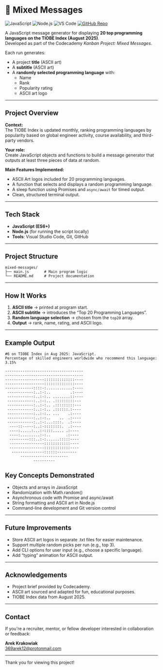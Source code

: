 # 🎲 Mixed Messages

![JavaScript](https://img.shields.io/badge/JavaScript-Language-F7DF1E?logo=javascript&logoColor=black&style=flat)
![Node.js](https://img.shields.io/badge/Node.js-Environment-339933?logo=node.js&logoColor=white&style=flat)
![VS Code](https://img.shields.io/badge/VS_Code-Editor-007ACC?logo=visualstudiocode&logoColor=white&style=flat)
[![GitHub Repo](https://img.shields.io/badge/GitHub-Repository-181717?logo=github&logoColor=white&style=flat)](https://github.com/ArekKrak/mixed-messages)

A JavaScript message generator for displaying **20 top programming languages on the TIOBE Index (August 2025)**.  
Developed as part of the Codecademy *Kanban Project: Mixed Messages*.  

Each run generates:
- A project **title** (ASCII art)
- A **subtitle** (ASCII art)
- A **randomly selected programming language** with:
  - Name  
  - Rank  
  - Popularity rating  
  - ASCII art logo

---

## Project Overview

**Context:**  
The TIOBE Index is updated monthly, ranking programming languages by popularity based on global engineer activity, course availability, and third-party vendors.

**Your role:**  
Create JavaScript objects and functions to build a message generator that outputs at least three pieces of data at random.

**Main Features Implemented:**
- ASCII Art logos included for 20 programming languages.
- A function that selects and displays a random programming language.
- A sleep function using Promises and `async/await` for timed output.
- Clean, structured terminal output.

---

## Tech Stack

- **JavaScript (ES6+)**
- **Node.js** (for running the script locally)
- **Tools**: Visual Studio Code, Git, GitHub

---

## Project Structure

```
mixed-messages/
├── main.js       # Main program logic
└── README.md     # Project documentation
```

---

## How It Works


1. **ASCII title** → printed at program start.  
2. **ASCII subtitle** → introduces the “Top 20 Programming Languages”.  
3. **Random language selection** → chosen from the `top20` array.  
4. **Output** → rank, name, rating, and ASCII logo. 

---

## Example Output

```text
#6 on TIOBE Index in Aug 2025: JavaScript.
Percentage of skilled engineers worldwide who recommend this language: 3.15%

------------------------------------
------------------------------------
------------------::::::::::::::----
------------------::::::::::::::----
-------------::::-:............:----
 ------------:..:-:..         .:----
 ------------:..:-:.. ........::----
 ------------:..:-:.. .:::::::::--- 
 ------------:..:-:.. .:::::::::--- 
 ------------:..:-:.. .::::::.:---- 
 ------------:..:-:.. ...    .:---- 
 ------------:..:-:..    ..  .:---- 
 ------------:..:-:...::::.  .:---- 
  ----::-----:..:-::::::::.  .:---- 
  ----:.....:...:-::::..... .:----  
  ----:.........:-:..       .:----  
  ---------:::..:-:......:::::----  
  ----------------::::::::::::----  
  ----------------::::::::::::----  
   ---------------::::::---------   
       ----------------------       
             ---------- 

```

## Key Concepts Demonstrated

- Objects and arrays in JavaScript
- Randomization with Math.random()
- Asynchronous code with Promise and async/await
- String formatting and ASCII art in Node.js
- Command-line development and Git version control

---

## Future Improvements

- Store ASCII art logos in separate .txt files for easier maintenance.
- Support multiple random picks per run (e.g., top 3).
- Add CLI options for user input (e.g., choose a specific language).
- Add “typing” animation for ASCII output.

---

## Acknowledgements

- Project brief provided by Codecademy.
- ASCII art sourced and adapted for fun, educational purposes.
- TIOBE Index data from August 2025.

---

## Contact
If you're a recruiter, mentor, or fellow developer interested in collaboration or feedback:

**Arek Krakowiak**  
[369arek12@protonmail.com](mailto:369arek12@protonmail.com)

---

Thank you for viewing this project!